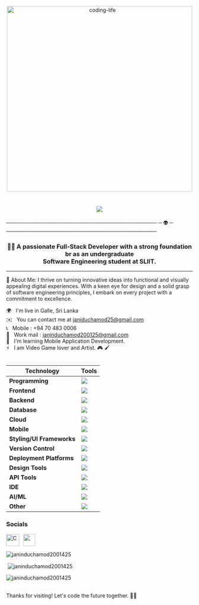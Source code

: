 <div align="center">
  <img alt="coding-life" src="https://user-images.githubusercontent.com/74038190/213910845-af37a709-8995-40d6-be59-724526e3c3d7.gif" width="500px">
</div>


<h1 align="center">
    <img src="https://readme-typing-svg.herokuapp.com/?font=cursive&size=35&center=true&vCenter=true&width=500&height=70&duration=4000&lines=Hello+Developers!+🌍;+I'm+Janindu+Chamod!+👽;+Software+Engineer+🦂;+FullStack+Developer+👨‍💻;+UI/UX+Designer+🎨;" />
</h1>
     ───────────────────────────────────────── ─  👽  ─ ─────────────────────────────────────────

<h3 align="center"> 👨‍🎓 A passionate Full-Stack Developer with a strong foundation br as an undergraduate <br /> Software Engineering student at SLIIT.</h3>

<hr />

🚀 About Me: I thrive on turning innovative ideas into functional and visually appealing digital experiences. With a keen eye for design and a solid grasp of software engineering principles, I embark on every project with a commitment to excellence. 

🌍 &nbsp; I'm live in Galle, Sri Lanka <br>
✉️ &nbsp; You can contact me at janiduchamod25@gmail.com <br>
📞 &nbsp; Mobile : +94 70 483 0006 <br>
📧 &nbsp; Work mail : janinduchamod200125@gmail.com <br>
🧠 &nbsp; I'm learning Mobile Application Development. <br>
⚡ &nbsp; I am Video Game lover and Artist. 🎮 🖌 <br><br>

| **Technology** | **Tools**          | 
|-----------------|-------------------|
| **Programming**   | <img src="https://go-skill-icons.vercel.app/api/icons?i=java,javascript,typescript,python,c,cpp,kotlin,dart" /> |
| **Frontend**   | <img src="https://go-skill-icons.vercel.app/api/icons?i=html,css,javascript,typescript,react,angular,vite,next" /> |
| **Backend**    | <img src="https://go-skill-icons.vercel.app/api/icons?i=nodejs,expressjs,php" /> | 
| **Database**   | <img src="https://go-skill-icons.vercel.app/api/icons?i=mysql,mongodb,firebase" /> | 
| **Cloud**      | <img src="https://go-skill-icons.vercel.app/api/icons?i=gcp" /> | 
| **Mobile**     | <img src="https://go-skill-icons.vercel.app/api/icons?i=flutter,reactnative,expo,androidstudio" /> |
| **Styling/UI Frameworks** | <img src="https://go-skill-icons.vercel.app/api/icons?i=bootstrap,daisyui,tailwindcss" /> |
| **Version Control** | <img src="https://go-skill-icons.vercel.app/api/icons?i=github,git" /> |
| **Deployment Platforms** | <img src="https://go-skill-icons.vercel.app/api/icons?i=vercel" /> |
| **Design Tools** | <img src="https://go-skill-icons.vercel.app/api/icons?i=figma,canva" /> |
| **API Tools** | <img src="https://go-skill-icons.vercel.app/api/icons?i=graphql,postman,api" /> |
| **IDE** | <img src="https://go-skill-icons.vercel.app/api/icons?i=vscode,visualstudio,idea,webstorm,eclipse,androidstudio" /> |
| **AI/ML** | <img src="https://go-skill-icons.vercel.app/api/icons?i=tensorflow,anaconda,pytorch" /> |
| **Other** | <img src="https://go-skill-icons.vercel.app/api/icons?i=appwrite,redux,tomcat" /> |
 

### Socials

<p align="left"> <a href="https://www.github.com/Janinduchamod2001425" target="_blank" rel="noreferrer"> <picture> <source media="(prefers-color-scheme: dark)" srcset="https://raw.githubusercontent.com/danielcranney/readme-generator/main/public/icons/socials/github-dark.svg" /> <source media="(prefers-color-scheme: light)" srcset="https://raw.githubusercontent.com/danielcranney/readme-generator/main/public/icons/socials/github.svg" /> <img align="left" alt="C" width="35px" style="padding-right:8px;" src="https://raw.githubusercontent.com/danielcranney/readme-generator/main/public/icons/socials/github.svg" width="32" height="32" /> </picture> </a>  <a href="https://www.linkedin.com/in/janindu-chamod-1025492a1/" target="_blank" rel="noreferrer"> <picture> <source media="(prefers-color-scheme: dark)" srcset="https://raw.githubusercontent.com/danielcranney/readme-generator/main/public/icons/socials/linkedin-dark.svg" /> <source media="(prefers-color-scheme: light)" srcset="https://raw.githubusercontent.com/danielcranney/readme-generator/main/public/icons/socials/linkedin.svg" /> <img src="https://raw.githubusercontent.com/danielcranney/readme-generator/main/public/icons/socials/linkedin.svg" width="32" height="32" /> </picture> </a></p>

<p><img align="center" src="https://github-readme-stats.vercel.app/api/top-langs?username=janinduchamod2001425&theme=algolia&show_icons=true&locale=en&layout=compact" alt="janinduchamod2001425" /></p>
<p>&nbsp;<img align="center" src="https://github-readme-stats.vercel.app/api?username=janinduchamod2001425&theme=algolia&show_icons=true&locale=en" alt="janinduchamod2001425" /></p>
<p><img align="center" src="https://github-readme-streak-stats.herokuapp.com/?user=janinduchamod2001425&&theme=algolia" alt="janinduchamod2001425" /></p>
<br>
Thanks for visiting! Let's code the future together. 🚀✨

<br />

